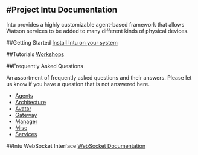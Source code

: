 #Project Intu Documentation
---

Intu provides a highly customizable agent-based framework that allows Watson services to be added to many different kinds of physical devices. 

##Getting Started
[Install Intu on your system](./installation/README.md#installing-intu)

##Tutorials
[Workshops](./workshops)

##Frequently Asked Questions

An assortment of frequently asked questions and their answers. Please let us know if you have a question that is not answered here.

* [Agents](./faqs/agents/agents.md)
* [Architecture](./faqs/architecture/architecture.md)
* [Avatar](./faqs/avatar/avatar.md)
* [Gateway](./faqs/gateway/gateway.md)
* [Manager](./faqs/manager/manager.md)
* [Misc](./faqs/misc/misc.md)
* [Services](./faqs/services/services.md)

##Intu WebSocket Interface
[WebSocket Documentation](./WebSocket/WebSocket.md)
